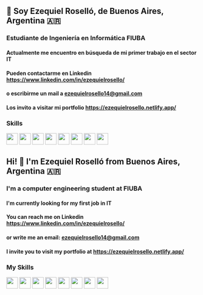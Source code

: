 ## 👋 Soy Ezequiel Roselló, de Buenos Aires, Argentina 🇦🇷
### Estudiante de Ingeniería en Informática FIUBA

#### Actualmente me encuentro en búsqueda de mi primer trabajo en el sector IT
#### Pueden contactarme en Linkedin https://www.linkedin.com/in/ezequielrosello/
#### o escribirme un mail a ezequielrosello14@gmail.com
#### Los invito a visitar mi portfolio https://ezequielrosello.netlify.app/

### Skills
<img src="https://upload.wikimedia.org/wikipedia/commons/thumb/6/6a/JavaScript-logo.png/768px-JavaScript-logo.png" width="30px">        <img src="https://upload.wikimedia.org/wikipedia/commons/thumb/c/c3/Python-logo-notext.svg/1200px-Python-logo-notext.svg.png" width="30px">    <img src="https://cdn-icons-png.flaticon.com/256/226/226777.png" width="30px">    <img src="https://upload.wikimedia.org/wikipedia/commons/thumb/1/18/ISO_C%2B%2B_Logo.svg/1200px-ISO_C%2B%2B_Logo.svg.png" width="30px">    <img src="https://cdn-icons-png.flaticon.com/512/6132/6132220.png" width="30px">    <img src="https://static-00.iconduck.com/assets.00/file-type-prolog-icon-2048x2048-3vfnh6jh.png" width="30px">    <img src="https://cdn4.iconfinder.com/data/icons/logos-and-brands/512/167_Html5_logo_logos-512.png" width="30px">    <img src="https://img.icons8.com/?size=512&id=21278&format=png" width="30px">

## 

## Hi! 👋 I'm Ezequiel Roselló from Buenos Aires, Argentina 🇦🇷
### I'm a computer engineering student at FIUBA

#### I'm currently looking for my first job in IT
#### You can reach me on Linkedin https://www.linkedin.com/in/ezequielrosello/
#### or write me an email: ezequielrosello14@gmail.com
#### I invite you to visit my portfolio at https://ezequielrosello.netlify.app/

### My Skills
<img src="https://upload.wikimedia.org/wikipedia/commons/thumb/6/6a/JavaScript-logo.png/768px-JavaScript-logo.png" width="30px">        <img src="https://upload.wikimedia.org/wikipedia/commons/thumb/c/c3/Python-logo-notext.svg/1200px-Python-logo-notext.svg.png" width="30px">    <img src="https://cdn-icons-png.flaticon.com/256/226/226777.png" width="30px">    <img src="https://upload.wikimedia.org/wikipedia/commons/thumb/1/18/ISO_C%2B%2B_Logo.svg/1200px-ISO_C%2B%2B_Logo.svg.png" width="30px">    <img src="https://cdn-icons-png.flaticon.com/512/6132/6132220.png" width="30px">    <img src="https://static-00.iconduck.com/assets.00/file-type-prolog-icon-2048x2048-3vfnh6jh.png" width="30px">    <img src="https://cdn4.iconfinder.com/data/icons/logos-and-brands/512/167_Html5_logo_logos-512.png" width="30px">    <img src="https://img.icons8.com/?size=512&id=21278&format=png" width="30px">
